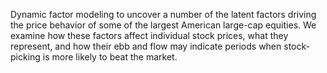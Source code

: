 Dynamic factor modeling to uncover a number of the latent factors driving the price behavior of some of the largest American large-cap equities. We examine how these factors affect individual stock prices, what they represent, and how their ebb and flow may indicate periods when stock-picking is more likely to beat the market.
